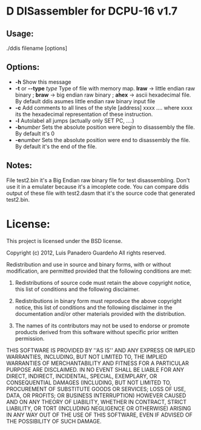 # D DISassembler for DCPU-16 v1.7 #

## Usage: ##
  ./ddis filename [options]
## Options: ##
* __-h__                   Show this message
* __-t__ or __--type__ *type*  Type of file with memory map. __lraw__ -> little endian raw binary ; __braw__ -> big endian raw binary ; __ahex__ -> ascii hexadecimal file. By default ddis asumes little endian raw binary input file
*  __-c__                   Add comments to all lines of the style [address] xxxx ....   where xxxx its the hexadecimal representation of these instruction.
*  __-l__                   Autolabel all jumps (actually only SET PC, ....)
*  __-b__*number*           Sets the absolute position were begin to disassembly the file. By default it's 0
*  __-e__*number*           Sets the absolute position were end to disassembly the file. By default it's the end of the file.

## Notes: ##
File test2.bin it's a Big Endian raw binary file for test disassembling. Don't use it in a emulater because it's a imcoplete code. You can compare ddis output of these file with test2.dasm that it's the source code that generated test2.bin.


# License: #
This project is licensed under the BSD license.

Copyright (c) 2012, Luis Panadero Guardeño
All rights reserved.

Redistribution and use in source and binary forms, with or without
modification, are permitted provided that the following conditions are met:

1. Redistributions of source code must retain the above copyright
   notice, this list of conditions and the following disclaimer.
   
2. Redistributions in binary form must reproduce the above copyright
   notice, this list of conditions and the following disclaimer in the
   documentation and/or other materials provided with the distribution.
   
3. The names of its contributors may not be used to endorse or promote
   products derived from this software without specific prior written permission.

THIS SOFTWARE IS PROVIDED BY <COPYRIGHT HOLDER> ''AS IS'' AND ANY
EXPRESS OR IMPLIED WARRANTIES, INCLUDING, BUT NOT LIMITED TO, THE IMPLIED
WARRANTIES OF MERCHANTABILITY AND FITNESS FOR A PARTICULAR PURPOSE ARE
DISCLAIMED. IN NO EVENT SHALL <COPYRIGHT HOLDER> BE LIABLE FOR ANY
DIRECT, INDIRECT, INCIDENTAL, SPECIAL, EXEMPLARY, OR CONSEQUENTIAL DAMAGES
(INCLUDING, BUT NOT LIMITED TO, PROCUREMENT OF SUBSTITUTE GOODS OR SERVICES;
LOSS OF USE, DATA, OR PROFITS; OR BUSINESS INTERRUPTION) HOWEVER CAUSED AND
ON ANY THEORY OF LIABILITY, WHETHER IN CONTRACT, STRICT LIABILITY, OR TORT
(INCLUDING NEGLIGENCE OR OTHERWISE) ARISING IN ANY WAY OUT OF THE USE OF THIS
SOFTWARE, EVEN IF ADVISED OF THE POSSIBILITY OF SUCH DAMAGE.

